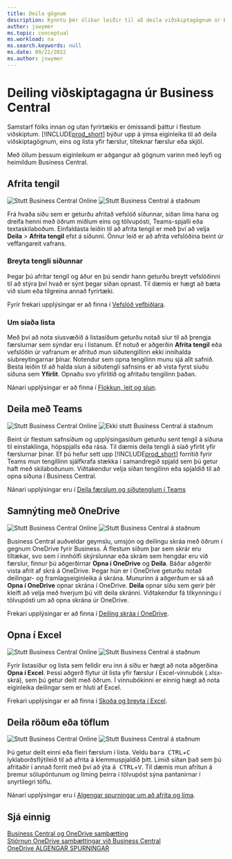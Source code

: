 ```yaml
---
title: Deila gögnum
description: Kynntu þér ólíkar leiðir til að deila viðskiptagögnum úr Business Central.
author: jswymer
ms.topic: conceptual
ms.workload: na
ms.search.keywords: null
ms.date: 09/21/2022
ms.author: jswymer
---
```

# <a name="sharing-business-data-from-business-central"></a>Deiling viðskiptagagna úr Business Central

Samstarf fólks innan og utan fyrirtækis er ómissandi þáttur í flestum viðskiptum. [!INCLUDE[prod_short](includes/prod_short.md)] býður upp á ýmsa eiginleika til að deila viðskiptagögnum, eins og lista yfir færslur, tilteknar færslur eða skjöl. <!--, with others&mdash;even those people who don't have a Business Central license in some cases.-->

Með öllum þessum eiginleikum er aðgangur að gögnum varinn með leyfi og heimildum Business Central.

## <a name="copying-a-link"></a>Afrita tengil

![Stutt](media/check.png) Business Central Online ![Stutt](media/check.png) Business Central á staðnum

Frá hvaða síðu sem er geturðu afritað vefslóð síðunnar, síðan líma hana og dreifa henni með öðrum miðlum eins og tölvupósti, Teams-spjalli eða textaskilaboðum. Einfaldasta leiðin til að afrita tengil er með því að velja **Deila** > **Afrita tengil** efst á síðunni. Önnur leið er að afrita vefslóðina beint úr veffangareit vafrans.

### <a name="modify-the-page-link"></a>Breyta tengli síðunnar

Þegar þú afritar tengil og áður en þú sendir hann geturðu breytt vefslóðinni til að stýra því hvað er sýnt þegar síðan opnast. Til dæmis er hægt að bæta við síum eða tilgreina annað fyrirtæki.

Fyrir frekari upplýsingar er að finna í [Vefslóð vefbiðlara](/dynamics365/business-central/dev-itpro/developer/devenv-web-client-urls).

### <a name="about-filtered-lists"></a>Um síaða lista

Með því að nota síusvæðið á listasíðum geturðu notað síur til að þrengja færslurnar sem sýndar eru í listanum. Ef notuð er aðgerðin **Afrita tengil** eða vefslóðin úr vafranum er afrituð mun síðutengillinn ekki innihalda síubreytingarnar þínar. Notendur sem opna tengilinn munu sjá allt safnið. Besta leiðin til að halda síun á síðutengli safnsins er að vista fyrst síuðu síðuna sem **Yfirlit**. Opnaðu svo yfirlitið og afritaðu tengilinn þaðan.

Nánari upplýsingar er að finna í [Flokkun, leit og síun](ui-enter-criteria-filters.md).

## <a name="sharing-to-teams"></a>Deila með Teams

![Stutt](media/check.png) Business Central Online ![Ekki stutt](media/x-icon.png) Business Central á staðnum

Beint úr flestum safnsíðum og upplýsingasíðum geturðu sent tengil á síðuna til einstaklinga, hópspjalls eða rása. Til dæmis deila tengli á síað yfirlit yfir færslurnar þínar. Ef þú hefur sett upp [!INCLUDE[prod_short](includes/prod_short.md)] forritið fyrir Teams mun tengillinn sjálfkrafa stækka í samandregið spjald sem þú getur haft með skilaboðunum. Viðtakendur velja síðan tengilinn eða spjaldið til að opna síðuna í Business Central.

Nánari upplýsingar eru í [Deila færslum og síðutenglum í Teams](across-working-with-teams.md)

## <a name="sharing-through-onedrive"></a>Samnýting með OneDrive

![Stutt](media/check.png) Business Central Online ![Stutt](media/check.png) Business Central á staðnum

Business Central auðveldar geymslu, umsjón og deilingu skráa með öðrum í gegnum OneDrive fyrir Business. Á flestum síðum þar sem skrár eru tiltækar, svo sem í innhólfi skýrslunnar eða skrám sem hengdar eru við færslur, finnur þú aðgerðirnar **Opna í OneDrive** og **Deila**. Báðar aðgerðir vista afrit af skrá á OneDrive. Þegar hún er í OneDrive geturðu notað deilingar- og framlagseiginleika á skrána. Munurinn á aðgerðum er sá að **Opna í OneDrive** opnar skrána í OneDrive. **Deila** opnar síðu sem gerir þér kleift að velja með hverjum þú vilt deila skránni. Viðtakendur fá tilkynningu í tölvupósti um að opna skrána úr OneDrive.

Frekari upplýsingar er að finna í [Deiling skráa í OneDrive](across-share-onedrive.md).

## <a name="opening-in-excel"></a>Opna í Excel

![Stutt](media/check.png) Business Central Online ![Stutt](media/check.png) Business Central á staðnum

Fyrir listasíður og lista sem felldir eru inn á síðu er hægt að nota aðgerðina **Opna í Excel**. Þessi aðgerð flytur út lista yfir færslur í Excel-vinnubók (.xlsx-skrá), sem þú getur deilt með öðrum. Í vinnubókinni er einnig hægt að nota eiginleika deilingar sem er hluti af Excel.

Frekari upplýsingar er að finna í [Skoða og breyta í Excel](across-work-with-excel.md).

## <a name="sharing-rows-or-tables"></a>Deila röðum eða töflum

![Stutt](media/check.png) Business Central Online ![Stutt](media/check.png) Business Central á staðnum

Þú getur deilt einni eða fleiri færslum í lista. Veldu  <kbd>bara CTRL</kbd>+<kbd>C</kbd>  lyklaborðsflýtileið til að afrita á klemmuspjaldið þitt. Límið síðan það sem þú afritaðir í annað forrit með því að ýta  <kbd>á CTRL</kbd>+<kbd>V</kbd>. Til dæmis mun afritun á þremur sölupöntunum og líming þeirra í tölvupóst sýna pantanirnar í snyrtilegri töflu.

Nánari upplýsingar eru í [Algengar spurningar um að afrita og líma](faq-copy-paste.yml).

## <a name="see-also"></a>Sjá einnig

[Business Central og OneDrive samþætting](across-onedrive-overview.md)  
[Stjórnun OneDrive samþættingar við Business Central](admin-onedrive-integration.md)  
[OneDrive ALGENGAR SPURNINGAR](admin-onedrive-faq.md)
